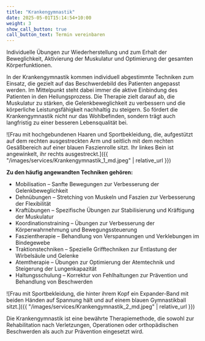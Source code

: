 ```yaml
---
title: "Krankengymnastik"
date: 2025-05-01T15:14:54+10:00
weight: 3
show_call_button: true
call_button_text: Termin vereinbaren
---
```


Individuelle Übungen zur Wiederherstellung und zum Erhalt der Beweglichkeit, Aktivierung der Muskulatur und Optimierung der gesamten Körperfunktionen.

In der Krankengymnastik kommen individuell abgestimmte Techniken zum Einsatz, die gezielt auf das Beschwerdebild des Patienten angepasst werden. Im Mittelpunkt steht dabei immer die aktive Einbindung des Patienten in den Heilungsprozess. Die Therapie zielt darauf ab, die Muskulatur zu stärken, die Gelenkbeweglichkeit zu verbessern und die körperliche Leistungsfähigkeit nachhaltig zu steigern. So fördert die Krankengymnastik nicht nur das Wohlbefinden, sondern trägt auch langfristig zu einer besseren Lebensqualität bei.

![Frau mit hochgebundenen Haaren und Sportbekleidung, die, aufgestützt auf dem rechten ausgestreckten Arm und seitlich mit dem rechten Gesäßbereich auf einer blauen Faszienrolle sitzt. Ihr linkes Bein ist angewinkelt, ihr rechts ausgestreckt.]({{ "/images/services/Krankengymnastik_1_md.jpeg" | relative_url }})

**Zu den häufig angewandten Techniken gehören:**
* Mobilisation – Sanfte Bewegungen zur Verbesserung der Gelenkbeweglichkeit
* Dehnübungen – Stretching von Muskeln und Faszien zur Verbesserung der Flexibilität
* Kraftübungen – Spezifische Übungen zur Stabilisierung und Kräftigung der Muskulatur
* Koordinationstraining – Übungen zur Verbesserung der Körperwahrnehmung und Bewegungssteuerung
* Faszientherapie – Behandlung von Verspannungen und Verklebungen im Bindegewebe
* Traktionstechniken – Spezielle Grifftechniken zur Entlastung der Wirbelsäule und Gelenke
* Atemtherapie – Übungen zur Optimierung der Atemtechnik und Steigerung der Lungenkapazität
* Haltungsschulung – Korrektur von Fehlhaltungen zur Prävention und Behandlung von Beschwerden

![Frau mit Sportbekleidung, die hinter ihrem Kopf ein Expander-Band mit beiden Händen auf Spannung hält und auf einem blauen Gymnastikball sitzt.]({{ "/images/services/Krankengymnastik_2_md.jpeg" | relative_url }})

Die Krankengymnastik ist eine bewährte Therapiemethode, die sowohl zur Rehabilitation nach Verletzungen, Operationen oder orthopädischen Beschwerden als auch zur Prävention eingesetzt wird.
